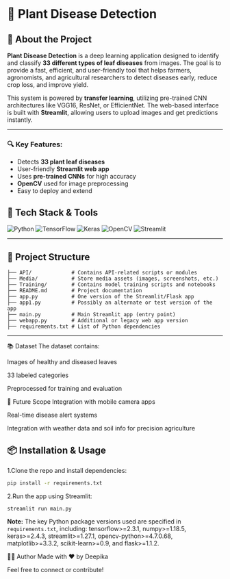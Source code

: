 # 🌿 Plant Disease Detection

## 📖 About the Project

**Plant Disease Detection** is a deep learning application designed to identify and classify **33 different types of leaf diseases** from images. The goal is to provide a fast, efficient, and user-friendly tool that helps farmers, agronomists, and agricultural researchers to detect diseases early, reduce crop loss, and improve yield.

This system is powered by **transfer learning**, utilizing pre-trained CNN architectures like VGG16, ResNet, or EfficientNet. The web-based interface is built with **Streamlit**, allowing users to upload images and get predictions instantly.

---

### 🔍 Key Features:
- Detects **33 plant leaf diseases**
- User-friendly **Streamlit web app**
- Uses **pre-trained CNNs** for high accuracy
- **OpenCV** used for image preprocessing
- Easy to deploy and extend



## 🚀 Tech Stack & Tools

![Python](https://img.shields.io/badge/-PYTHON-3776AB?style=for-the-badge&logo=python&logoColor=white)
![TensorFlow](https://img.shields.io/badge/-TensorFlow-FF6F00?style=for-the-badge&logo=tensorflow&logoColor=white)
![Keras](https://img.shields.io/badge/-Keras-D00000?style=for-the-badge&logo=keras&logoColor=white)
![OpenCV](https://img.shields.io/badge/-OpenCV-5C3EE8?style=for-the-badge&logo=opencv&logoColor=white)
![Streamlit](https://img.shields.io/badge/-Streamlit-FF4B4B?style=for-the-badge&logo=streamlit&logoColor=white)

---

## 📁 Project Structure
```
├── API/             # Contains API-related scripts or modules
├── Media/           # Store media assets (images, screenshots, etc.)
├── Training/        # Contains model training scripts and notebooks
├── README.md        # Project documentation
├── app.py           # One version of the Streamlit/Flask app
├── app1.py          # Possibly an alternate or test version of the app
├── main.py          # Main Streamlit app (entry point)
├── webapp.py        # Additional or legacy web app version
├── requirements.txt # List of Python dependencies

```
---

📚 Dataset
The dataset contains:

Images of healthy and diseased leaves

33 labeled categories

Preprocessed for training and evaluation

📌 Future Scope
Integration with mobile camera apps

Real-time disease alert systems

Integration with weather data and soil info for precision agriculture

## 📦 Installation & Usage

1.Clone the repo and install dependencies:
```bash
pip install -r requirements.txt
```
2.Run the app using Streamlit:
```
streamlit run main.py
```
**Note:** The key Python package versions used are specified in `requirements.txt`, including: tensorflow>=2.3.1, numpy>=1.18.5, keras>=2.4.3, streamlit>=1.27.1, opencv-python>=4.7.0.68, matplotlib>=3.3.2, scikit-learn>=0.9, and flask>=1.1.2.

🙋‍♀️ Author
Made with ❤️ by Deepika

Feel free to connect or contribute!

